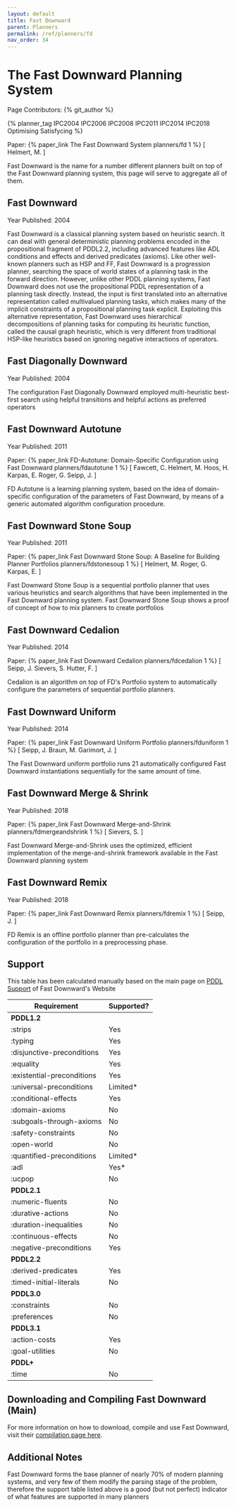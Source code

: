 ```yaml
---
layout: default
title: Fast Downward
parent: Planners
permalink: /ref/planners/fd
nav_order: 34
---
```

# The Fast Downward Planning System

Page Contributors: {% git_author %}

{% planner_tag IPC2004 IPC2006 IPC2008 IPC2011 IPC2014 IPC2018 Optimising Satisfycing %}

Paper: {% paper_link The Fast Downward System planners/fd 1 %} [ Helmert, M. ]

Fast Downward is the name for a number different planners built on top of the Fast Downward planning system, this page will serve to aggregate all of them.

## Fast Downward

Year Published: 2004

Fast Downward is a classical planning system based on heuristic search. It can deal with general deterministic planning problems encoded in the propositional fragment of PDDL2.2, including advanced features like ADL conditions and effects and derived predicates (axioms). Like other well-known planners such as HSP and FF, Fast Downward is a progression planner, searching the space of world states of a planning task in the forward direction. However, unlike other PDDL planning systems, Fast Downward does not use the propositional PDDL representation of a planning task directly. Instead, the input is first translated into an alternative representation called multivalued planning tasks, which makes many of the implicit constraints of a propositional planning task explicit. Exploiting this alternative representation, Fast Downward uses hierarchical decompositions of planning tasks for computing its heuristic function, called the causal graph heuristic, which is very different from traditional HSP-like heuristics based on ignoring negative interactions of operators.

## Fast Diagonally Downward

Year Published: 2004

The configuration Fast Diagonally Downward employed multi-heuristic best-first search using helpful transitions and helpful actions as preferred operators

## Fast Downward Autotune

Year Published: 2011

Paper: {% paper_link FD-Autotune: Domain-Specific Configuration using Fast Downward planners/fdautotune 1 %} [ Fawcett, C. Helmert, M. Hoos, H. Karpas, E. Roger, G. Seipp, J. ]

FD Autotune is a learning planning system, based on the idea of domain-specific configuration of the parameters of Fast Downward, by means of a generic automated algorithm configuration procedure.

## Fast Downward Stone Soup

Year Published: 2011

Paper: {% paper_link Fast Downward Stone Soup: A Baseline for Building Planner Portfolios planners/fdstonesoup 1 %} [ Helmert, M. Roger, G. Karpas, E. ]

Fast Downward Stone Soup is a sequential portfolio planner that uses various heuristics and search algorithms that have been implemented in the Fast Downward planning system. Fast Downward Stone Soup shows a proof of concept of how to mix planners to create portfolios

## Fast Downward Cedalion

Year Published: 2014

Paper: {% paper_link Fast Downward Cedalion planners/fdcedalion 1 %} [ Seipp, J. Sievers, S. Hutter, F. ]

Cedalion is an algorithm on top of FD's Portfolio system to automatically configure the parameters of sequential portfolio planners.

## Fast Downward Uniform

Year Published: 2014

Paper: {% paper_link Fast Downward Uniform Portfolio planners/fduniform 1 %} [ Seipp, J. Braun, M. Garimort, J. ]

The Fast Downward uniform portfolio runs 21 automatically configured Fast Downward instantiations sequentially for the same amount of time. 

## Fast Downward Merge & Shrink

Year Published: 2018

Paper: {% paper_link Fast Downward Merge-and-Shrink planners/fdmergeandshrink 1 %} [ Sievers, S. ]

Fast Downward Merge-and-Shrink uses the optimized, efficient implementation of the merge-and-shrink framework available in the Fast Downward planning system

## Fast Downward Remix

Year Published: 2018

Paper: {% paper_link Fast Downward Remix planners/fdremix 1 %} [ Seipp, J. ]

FD Remix is an offline portfolio planner than pre-calculates the configuration of the portfolio in a preprocessing phase.

## Support

This table has been calculated manually based on the main page on [PDDL Support](http://www.fast-downward.org/PddlSupport) of Fast Downward's Website

|Requirement | Supported?|
| --- | --- |
|**PDDL1.2** |
|:strips | Yes |
|:typing | Yes |
|:disjunctive-preconditions | Yes |
|:equality | Yes |
|:existential-preconditions | Yes |
|:universal-preconditions | Limited* |
|:conditional-effects | Yes |
|:domain-axioms | No |
|:subgoals-through-axioms | No |
|:safety-constraints | No |
|:open-world | No |
|:quantified-preconditions | Limited* |
|:adl | Yes* |
|:ucpop | No |
|**PDDL2.1** |
|:numeric-fluents | No |
|:durative-actions | No |
|:duration-inequalities | No |
|:continuous-effects | No |
|:negative-preconditions | Yes |
|**PDDL2.2** |
|:derived-predicates | Yes |
|:timed-initial-literals | No |
|**PDDL3.0** |
|:constraints | No |
|:preferences | No |
|**PDDL3.1** |
|:action-costs | Yes |
|:goal-utilities | No |
|**PDDL+** |
|:time | No |

## Downloading and Compiling Fast Downward (Main)

For more information on how to download, compile and use Fast Downward, visit their [compilation page here](http://www.fast-downward.org/ObtainingAndRunningFastDownward). 

## Additional Notes

Fast Downward forms the base planner of nearly 70% of modern planning systems, and very few of them modify the parsing stage of the problem, therefore the support table listed above is a good (but not perfect) indicator of what features are supported in many planners